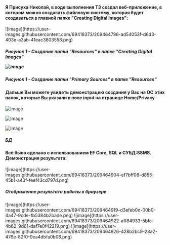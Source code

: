 <h4>Я Присуха Николай, в ходе выполнения ТЗ создал веб-приложение, в котором можно создавать файловую систему, которая будет создаваться в главной папке "Creating Digital Images":</h5>
![image](https://user-images.githubusercontent.com/69418373/209464796-ad54053f-d6d3-403e-a3ab-41eac3803558.png)
<h5>Рисунок 1 - Создание папки "Resources" в папке "Creating Digital Images"

![image](https://user-images.githubusercontent.com/69418373/209464824-6498932a-b41d-4a6e-9edb-394f65530369.png)
  <h5>Рисунок 1 - Создание папки "Primary Sources" в папке "Resources"</h5>

<h4> Дальше Вы можете увидеть демонстрацию создания у Вас на ОС этих папок, которые Вы указали в поле input на странице Home/Privacy</h4>

![image](https://user-images.githubusercontent.com/69418373/209464862-5b321314-f7a0-4144-b80f-1d34b1019cbb.png)
  
![image](https://user-images.githubusercontent.com/69418373/209464864-adf5c060-ade2-4b0a-baf4-319b0dc05587.png)
  
![image](https://user-images.githubusercontent.com/69418373/209464866-c70ed28f-1542-493e-9a2b-7c331a8cf468.png)

<h5 align:center>БД</h5>
<h4>Всё было сделано с использованием EF Core, SQL и СУБД:SSMS. Демонстрация результата:</h4>
![image](https://user-images.githubusercontent.com/69418373/209464904-ef7bff08-d855-45b1-a43f-feef43cd797d.png)

<h5 align:center>Отображение результата работы в браузере</h5>
![image](https://user-images.githubusercontent.com/69418373/209464919-d3efeb0d-00b0-4a47-9cde-fb5384b2bade.png)
![image](https://user-images.githubusercontent.com/69418373/209464922-aff84933-5bfc-4b62-9d61-daf7e0f42219.png)
![image](https://user-images.githubusercontent.com/69418373/209464926-428b2bc9-23a2-476e-82f0-9ea4dbfa0b06.png)

